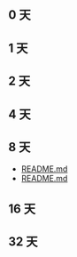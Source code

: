 ## 0 天


## 1 天


## 2 天


## 4 天


## 8 天
- [README.md](./English/README.md)
- [README.md](./English/Sentence/README.md)


## 16 天


## 32 天


